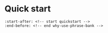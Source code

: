 # Quick start

```{include} ../README.md
:start-after: <!-- start quickstart -->
:end-before: <!-- end why-use-phrase-bank -->
```
